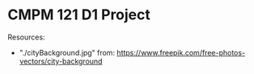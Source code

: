# CMPM 121 D1 Project

Resources:

- "./cityBackground.jpg" from: https://www.freepik.com/free-photos-vectors/city-background
